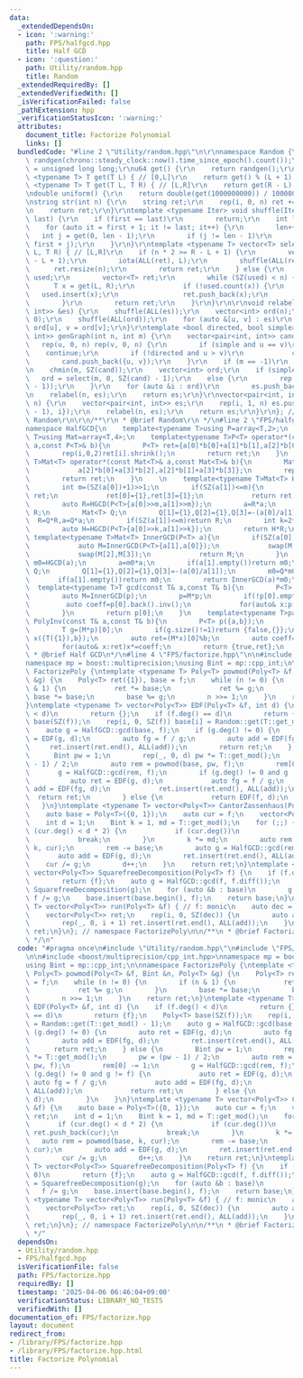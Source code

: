 ```yaml
---
data:
  _extendedDependsOn:
  - icon: ':warning:'
    path: FPS/halfgcd.hpp
    title: Half GCD
  - icon: ':question:'
    path: Utility/random.hpp
    title: Random
  _extendedRequiredBy: []
  _extendedVerifiedWith: []
  _isVerificationFailed: false
  _pathExtension: hpp
  _verificationStatusIcon: ':warning:'
  attributes:
    document_title: Factorize Polynomial
    links: []
  bundledCode: "#line 2 \"Utility/random.hpp\"\n\r\nnamespace Random {\r\nmt19937_64\
    \ randgen(chrono::steady_clock::now().time_since_epoch().count());\r\nusing u64\
    \ = unsigned long long;\r\nu64 get() {\r\n    return randgen();\r\n}\r\ntemplate\
    \ <typename T> T get(T L) { // [0,L]\r\n    return get() % (L + 1);\r\n}\r\ntemplate\
    \ <typename T> T get(T L, T R) { // [L,R]\r\n    return get(R - L) + L;\r\n}\r\
    \ndouble uniform() {\r\n    return double(get(1000000000)) / 1000000000;\r\n}\r\
    \nstring str(int n) {\r\n    string ret;\r\n    rep(i, 0, n) ret += get('a', 'z');\r\
    \n    return ret;\r\n}\r\ntemplate <typename Iter> void shuffle(Iter first, Iter\
    \ last) {\r\n    if (first == last)\r\n        return;\r\n    int len = 1;\r\n\
    \    for (auto it = first + 1; it != last; it++) {\r\n        len++;\r\n     \
    \   int j = get(0, len - 1);\r\n        if (j != len - 1)\r\n            iter_swap(it,\
    \ first + j);\r\n    }\r\n}\r\ntemplate <typename T> vector<T> select(int n, T\
    \ L, T R) { // [L,R]\r\n    if (n * 2 >= R - L + 1) {\r\n        vector<T> ret(R\
    \ - L + 1);\r\n        iota(ALL(ret), L);\r\n        shuffle(ALL(ret));\r\n  \
    \      ret.resize(n);\r\n        return ret;\r\n    } else {\r\n        unordered_set<T>\
    \ used;\r\n        vector<T> ret;\r\n        while (SZ(used) < n) {\r\n      \
    \      T x = get(L, R);\r\n            if (!used.count(x)) {\r\n             \
    \   used.insert(x);\r\n                ret.push_back(x);\r\n            }\r\n\
    \        }\r\n        return ret;\r\n    }\r\n}\r\n\r\nvoid relabel(int n, vector<pair<int,\
    \ int>> &es) {\r\n    shuffle(ALL(es));\r\n    vector<int> ord(n);\r\n    iota(ALL(ord),\
    \ 0);\r\n    shuffle(ALL(ord));\r\n    for (auto &[u, v] : es)\r\n        u =\
    \ ord[u], v = ord[v];\r\n}\r\ntemplate <bool directed, bool simple>\r\nvector<pair<int,\
    \ int>> genGraph(int n, int m) {\r\n    vector<pair<int, int>> cand, es;\r\n \
    \   rep(u, 0, n) rep(v, 0, n) {\r\n        if (simple and u == v)\r\n        \
    \    continue;\r\n        if (!directed and u > v)\r\n            continue;\r\n\
    \        cand.push_back({u, v});\r\n    }\r\n    if (m == -1)\r\n        m = get(SZ(cand));\r\
    \n    chmin(m, SZ(cand));\r\n    vector<int> ord;\r\n    if (simple)\r\n     \
    \   ord = select(m, 0, SZ(cand) - 1);\r\n    else {\r\n        rep(_, 0, m) ord.push_back(get(SZ(cand)\
    \ - 1));\r\n    }\r\n    for (auto &i : ord)\r\n        es.push_back(cand[i]);\r\
    \n    relabel(n, es);\r\n    return es;\r\n}\r\nvector<pair<int, int>> genTree(int\
    \ n) {\r\n    vector<pair<int, int>> es;\r\n    rep(i, 1, n) es.push_back({get(i\
    \ - 1), i});\r\n    relabel(n, es);\r\n    return es;\r\n}\r\n}; // namespace\
    \ Random\r\n\r\n/**\r\n * @brief Random\r\n */\n#line 2 \"FPS/halfgcd.hpp\"\n\n\
    namespace HalfGCD{\n    template<typename T>using P=array<T,2>;\n    template<typename\
    \ T>using Mat=array<T,4>;\n    template<typename T>P<T> operator*(const Mat<T>&\
    \ a,const P<T>& b){\n        P<T> ret={a[0]*b[0]+a[1]*b[1],a[2]*b[0]+a[3]*b[1]};\n\
    \        rep(i,0,2)ret[i].shrink();\n        return ret;\n    }\n    template<typename\
    \ T>Mat<T> operator*(const Mat<T>& a,const Mat<T>& b){\n        Mat<T> ret={a[0]*b[0]+a[1]*b[2],a[0]*b[1]+a[1]*b[3],\n\
    \            a[2]*b[0]+a[3]*b[2],a[2]*b[1]+a[3]*b[3]};\n        rep(i,0,4)ret[i].shrink();\n\
    \        return ret;\n    }\n    \n    template<typename T>Mat<T> HGCD(P<T> a){\n\
    \        int m=(SZ(a[0])+1)>>1;\n        if(SZ(a[1])<=m){\n            Mat<T>\
    \ ret;\n            ret[0]={1},ret[3]={1};\n            return ret;\n        }\n\
    \        auto R=HGCD(P<T>{a[0]>>m,a[1]>>m});\n        a=R*a;\n        if(SZ(a[1])<=m)return\
    \ R;\n        Mat<T> Q;\n        Q[1]={1},Q[2]={1},Q[3]=-(a[0]/a[1]);\n      \
    \  R=Q*R,a=Q*a;\n        if(SZ(a[1])<=m)return R;\n        int k=2*m+1-SZ(a[0]);\n\
    \        auto H=HGCD(P<T>{a[0]>>k,a[1]>>k});\n        return H*R;\n    }\n   \
    \ template<typename T>Mat<T> InnerGCD(P<T> a){\n        if(SZ(a[0])<SZ(a[1])){\n\
    \            auto M=InnerGCD(P<T>{a[1],a[0]});\n            swap(M[0],M[1]);\n\
    \            swap(M[2],M[3]);\n            return M;\n        }\n        auto\
    \ m0=HGCD(a);\n        a=m0*a;\n        if(a[1].empty())return m0;\n        Mat<T>\
    \ Q;\n        Q[1]={1},Q[2]={1},Q[3]=-(a[0]/a[1]);\n        m0=Q*m0,a=Q*a;\n \
    \       if(a[1].empty())return m0;\n        return InnerGCD(a)*m0;\n    }\n  \
    \  template<typename T>T gcd(const T& a,const T& b){\n        P<T> p({a,b});\n\
    \        auto M=InnerGCD(p);\n        p=M*p;\n        if(!p[0].empty()){\n   \
    \         auto coeff=p[0].back().inv();\n            for(auto& x:p[0])x*=coeff;\n\
    \        }\n        return p[0];\n    }\n    template<typename T>pair<bool,T>\
    \ PolyInv(const T& a,const T& b){\n        P<T> p({a,b});\n        auto M=InnerGCD(p);\n\
    \        T g=(M*p)[0];\n        if(g.size()!=1)return {false,{}};\n        P<T>\
    \ x({T({1}),b});\n        auto ret=(M*x)[0]%b;\n        auto coeff=g[0].inv();\n\
    \        for(auto& x:ret)x*=coeff;\n        return {true,ret};\n    }\n}\n\n/**\n\
    \ * @brief Half GCD\n*/\n#line 4 \"FPS/factorize.hpp\"\n\n#include <boost/multiprecision/cpp_int.hpp>\n\
    namespace mp = boost::multiprecision;\nusing Bint = mp::cpp_int;\n\nnamespace\
    \ FactorizePoly {\ntemplate <typename T> Poly<T> powmod(Poly<T> &f, Bint &n, Poly<T>\
    \ &g) {\n    Poly<T> ret({1}), base = f;\n    while (n != 0) {\n        if (n\
    \ & 1) {\n            ret *= base;\n            ret %= g;\n        }\n       \
    \ base *= base;\n        base %= g;\n        n >>= 1;\n    }\n    return ret;\n\
    }\ntemplate <typename T> vector<Poly<T>> EDF(Poly<T> &f, int d) {\n    if (f.deg()\
    \ < d)\n        return {};\n    if (f.deg() == d)\n        return {f};\n    Poly<T>\
    \ base(SZ(f));\n    rep(i, 0, SZ(f)) base[i] = Random::get(T::get_mod() - 1);\n\
    \    auto g = HalfGCD::gcd(base, f);\n    if (g.deg() != 0) {\n        auto ret\
    \ = EDF(g, d);\n        auto fg = f / g;\n        auto add = EDF(fg, d);\n   \
    \     ret.insert(ret.end(), ALL(add));\n        return ret;\n    } else {\n  \
    \      Bint pw = 1;\n        rep(_, 0, d) pw *= T::get_mod();\n        pw = (pw\
    \ - 1) / 2;\n        auto rem = powmod(base, pw, f);\n        rem[0] -= 1;\n \
    \       g = HalfGCD::gcd(rem, f);\n        if (g.deg() != 0 and g != f) {\n  \
    \          auto ret = EDF(g, d);\n            auto fg = f / g;\n            auto\
    \ add = EDF(fg, d);\n            ret.insert(ret.end(), ALL(add));\n          \
    \  return ret;\n        } else {\n            return EDF(f, d);\n        }\n \
    \   }\n}\ntemplate <typename T> vector<Poly<T>> CantorZassenhaus(Poly<T> &f) {\n\
    \    auto base = Poly<T>({0, 1});\n    auto cur = f;\n    vector<Poly<T>> ret;\n\
    \    int d = 1;\n    Bint k = 1, md = T::get_mod();\n    for (;;) {\n        if\
    \ (cur.deg() < d * 2) {\n            if (cur.deg())\n                ret.push_back(cur);\n\
    \            break;\n        }\n        k *= md;\n        auto rem = powmod(base,\
    \ k, cur);\n        rem -= base;\n        auto g = HalfGCD::gcd(rem, cur);\n \
    \       auto add = EDF(g, d);\n        ret.insert(ret.end(), ALL(add));\n    \
    \    cur /= g;\n        d++;\n    }\n    return ret;\n}\ntemplate <typename T>\
    \ vector<Poly<T>> SquarefreeDecomposition(Poly<T> f) {\n    if (f.deg() == 0)\n\
    \        return {f};\n    auto g = HalfGCD::gcd(f, f.diff());\n    auto base =\
    \ SquarefreeDecomposition(g);\n    for (auto &b : base)\n        g *= b;\n   \
    \ f /= g;\n    base.insert(base.begin(), f);\n    return base;\n}\ntemplate <typename\
    \ T> vector<Poly<T>> run(Poly<T> &f) { // f: monic\n    auto dec = SquarefreeDecomposition(f);\n\
    \    vector<Poly<T>> ret;\n    rep(i, 0, SZ(dec)) {\n        auto add = CantorZassenhaus(dec[i]);\n\
    \        rep(_, 0, i + 1) ret.insert(ret.end(), ALL(add));\n    }\n    return\
    \ ret;\n}\n}; // namespace FactorizePoly\n\n/**\n * @brief Factorize Polynomial\n\
    \ */\n"
  code: "#pragma once\n#include \"Utility/random.hpp\"\n#include \"FPS/halfgcd.hpp\"\
    \n\n#include <boost/multiprecision/cpp_int.hpp>\nnamespace mp = boost::multiprecision;\n\
    using Bint = mp::cpp_int;\n\nnamespace FactorizePoly {\ntemplate <typename T>\
    \ Poly<T> powmod(Poly<T> &f, Bint &n, Poly<T> &g) {\n    Poly<T> ret({1}), base\
    \ = f;\n    while (n != 0) {\n        if (n & 1) {\n            ret *= base;\n\
    \            ret %= g;\n        }\n        base *= base;\n        base %= g;\n\
    \        n >>= 1;\n    }\n    return ret;\n}\ntemplate <typename T> vector<Poly<T>>\
    \ EDF(Poly<T> &f, int d) {\n    if (f.deg() < d)\n        return {};\n    if (f.deg()\
    \ == d)\n        return {f};\n    Poly<T> base(SZ(f));\n    rep(i, 0, SZ(f)) base[i]\
    \ = Random::get(T::get_mod() - 1);\n    auto g = HalfGCD::gcd(base, f);\n    if\
    \ (g.deg() != 0) {\n        auto ret = EDF(g, d);\n        auto fg = f / g;\n\
    \        auto add = EDF(fg, d);\n        ret.insert(ret.end(), ALL(add));\n  \
    \      return ret;\n    } else {\n        Bint pw = 1;\n        rep(_, 0, d) pw\
    \ *= T::get_mod();\n        pw = (pw - 1) / 2;\n        auto rem = powmod(base,\
    \ pw, f);\n        rem[0] -= 1;\n        g = HalfGCD::gcd(rem, f);\n        if\
    \ (g.deg() != 0 and g != f) {\n            auto ret = EDF(g, d);\n           \
    \ auto fg = f / g;\n            auto add = EDF(fg, d);\n            ret.insert(ret.end(),\
    \ ALL(add));\n            return ret;\n        } else {\n            return EDF(f,\
    \ d);\n        }\n    }\n}\ntemplate <typename T> vector<Poly<T>> CantorZassenhaus(Poly<T>\
    \ &f) {\n    auto base = Poly<T>({0, 1});\n    auto cur = f;\n    vector<Poly<T>>\
    \ ret;\n    int d = 1;\n    Bint k = 1, md = T::get_mod();\n    for (;;) {\n \
    \       if (cur.deg() < d * 2) {\n            if (cur.deg())\n               \
    \ ret.push_back(cur);\n            break;\n        }\n        k *= md;\n     \
    \   auto rem = powmod(base, k, cur);\n        rem -= base;\n        auto g = HalfGCD::gcd(rem,\
    \ cur);\n        auto add = EDF(g, d);\n        ret.insert(ret.end(), ALL(add));\n\
    \        cur /= g;\n        d++;\n    }\n    return ret;\n}\ntemplate <typename\
    \ T> vector<Poly<T>> SquarefreeDecomposition(Poly<T> f) {\n    if (f.deg() ==\
    \ 0)\n        return {f};\n    auto g = HalfGCD::gcd(f, f.diff());\n    auto base\
    \ = SquarefreeDecomposition(g);\n    for (auto &b : base)\n        g *= b;\n \
    \   f /= g;\n    base.insert(base.begin(), f);\n    return base;\n}\ntemplate\
    \ <typename T> vector<Poly<T>> run(Poly<T> &f) { // f: monic\n    auto dec = SquarefreeDecomposition(f);\n\
    \    vector<Poly<T>> ret;\n    rep(i, 0, SZ(dec)) {\n        auto add = CantorZassenhaus(dec[i]);\n\
    \        rep(_, 0, i + 1) ret.insert(ret.end(), ALL(add));\n    }\n    return\
    \ ret;\n}\n}; // namespace FactorizePoly\n\n/**\n * @brief Factorize Polynomial\n\
    \ */"
  dependsOn:
  - Utility/random.hpp
  - FPS/halfgcd.hpp
  isVerificationFile: false
  path: FPS/factorize.hpp
  requiredBy: []
  timestamp: '2025-04-06 06:46:04+09:00'
  verificationStatus: LIBRARY_NO_TESTS
  verifiedWith: []
documentation_of: FPS/factorize.hpp
layout: document
redirect_from:
- /library/FPS/factorize.hpp
- /library/FPS/factorize.hpp.html
title: Factorize Polynomial
---
```

